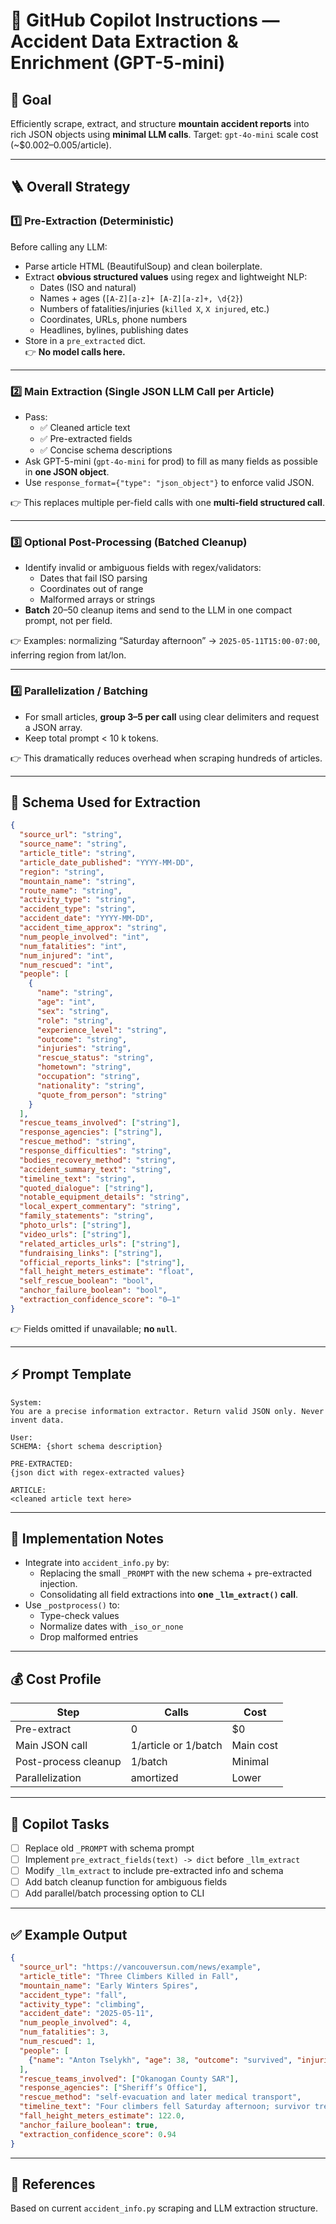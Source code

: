 # 🧠 GitHub Copilot Instructions — Accident Data Extraction & Enrichment (GPT-5-mini)

## 🎯 Goal
Efficiently scrape, extract, and structure **mountain accident reports** into rich JSON objects using **minimal LLM calls**. Target: `gpt-4o-mini` scale cost (~$0.002–0.005/article).

---

## 🪜 **Overall Strategy**

### 1️⃣ **Pre-Extraction (Deterministic)**
Before calling any LLM:
- Parse article HTML (BeautifulSoup) and clean boilerplate.
- Extract **obvious structured values** using regex and lightweight NLP:
  - Dates (ISO and natural)
  - Names + ages (`[A-Z][a-z]+ [A-Z][a-z]+, \d{2}`)
  - Numbers of fatalities/injuries (`killed X`, `X injured`, etc.)
  - Coordinates, URLs, phone numbers
  - Headlines, bylines, publishing dates
- Store in a `pre_extracted` dict.  
👉 **No model calls here.**

---

### 2️⃣ **Main Extraction (Single JSON LLM Call per Article)**
- Pass:
  - ✅ Cleaned article text  
  - ✅ Pre-extracted fields  
  - ✅ Concise schema descriptions  
- Ask GPT-5-mini (`gpt-4o-mini` for prod) to fill as many fields as possible in **one JSON object**.
- Use `response_format={"type": "json_object"}` to enforce valid JSON.

👉 This replaces multiple per-field calls with one **multi-field structured call**.

---

### 3️⃣ **Optional Post-Processing (Batched Cleanup)**
- Identify invalid or ambiguous fields with regex/validators:
  - Dates that fail ISO parsing
  - Coordinates out of range
  - Malformed arrays or strings
- **Batch** 20–50 cleanup items and send to the LLM in one compact prompt, not per field.

👉 Examples: normalizing “Saturday afternoon” → `2025-05-11T15:00-07:00`, inferring region from lat/lon.

---

### 4️⃣ **Parallelization / Batching**
- For small articles, **group 3–5 per call** using clear delimiters and request a JSON array.
- Keep total prompt < 10 k tokens.

👉 This dramatically reduces overhead when scraping hundreds of articles.

---

## 📝 **Schema Used for Extraction**

```json
{
  "source_url": "string",
  "source_name": "string",
  "article_title": "string",
  "article_date_published": "YYYY-MM-DD",
  "region": "string",
  "mountain_name": "string",
  "route_name": "string",
  "activity_type": "string",
  "accident_type": "string",
  "accident_date": "YYYY-MM-DD",
  "accident_time_approx": "string",
  "num_people_involved": "int",
  "num_fatalities": "int",
  "num_injured": "int",
  "num_rescued": "int",
  "people": [
    {
      "name": "string",
      "age": "int",
      "sex": "string",
      "role": "string",
      "experience_level": "string",
      "outcome": "string",
      "injuries": "string",
      "rescue_status": "string",
      "hometown": "string",
      "occupation": "string",
      "nationality": "string",
      "quote_from_person": "string"
    }
  ],
  "rescue_teams_involved": ["string"],
  "response_agencies": ["string"],
  "rescue_method": "string",
  "response_difficulties": "string",
  "bodies_recovery_method": "string",
  "accident_summary_text": "string",
  "timeline_text": "string",
  "quoted_dialogue": ["string"],
  "notable_equipment_details": "string",
  "local_expert_commentary": "string",
  "family_statements": "string",
  "photo_urls": ["string"],
  "video_urls": ["string"],
  "related_articles_urls": ["string"],
  "fundraising_links": ["string"],
  "official_reports_links": ["string"],
  "fall_height_meters_estimate": "float",
  "self_rescue_boolean": "bool",
  "anchor_failure_boolean": "bool",
  "extraction_confidence_score": "0–1"
}
```

👉 Fields omitted if unavailable; **no `null`**.

---

## ⚡ **Prompt Template**

```text
System:
You are a precise information extractor. Return valid JSON only. Never invent data.

User:
SCHEMA: {short schema description}

PRE-EXTRACTED:
{json dict with regex-extracted values}

ARTICLE:
<cleaned article text here>
```

---

## 🧰 **Implementation Notes**
- Integrate into `accident_info.py` by:
  - Replacing the small `_PROMPT` with the new schema + pre-extracted injection.
  - Consolidating all field extractions into **one `_llm_extract()` call**.
- Use `_postprocess()` to:
  - Type-check values
  - Normalize dates with `_iso_or_none`
  - Drop malformed entries

---

## 💰 **Cost Profile**

| Step               | Calls | Cost        |
|---------------------|-------|------------|
| Pre-extract         | 0     | $0         |
| Main JSON call      | 1/article or 1/batch | Main cost |
| Post-process cleanup| 1/batch | Minimal |
| Parallelization     | amortized | Lower |

---

## 🚀 **Copilot Tasks**
- [ ] Replace old `_PROMPT` with schema prompt  
- [ ] Implement `pre_extract_fields(text) -> dict` before `_llm_extract`  
- [ ] Modify `_llm_extract` to include pre-extracted info and schema  
- [ ] Add batch cleanup function for ambiguous fields  
- [ ] Add parallel/batch processing option to CLI

---

## ✅ Example Output

```json
{
  "source_url": "https://vancouversun.com/news/example",
  "article_title": "Three Climbers Killed in Fall",
  "mountain_name": "Early Winters Spires",
  "accident_type": "fall",
  "activity_type": "climbing",
  "accident_date": "2025-05-11",
  "num_people_involved": 4,
  "num_fatalities": 3,
  "num_rescued": 1,
  "people": [
    {"name": "Anton Tselykh", "age": 38, "outcome": "survived", "injuries": "head trauma, internal injuries", "rescue_status": "self-evacuated"}
  ],
  "rescue_teams_involved": ["Okanogan County SAR"],
  "response_agencies": ["Sheriff’s Office"],
  "rescue_method": "self-evacuation and later medical transport",
  "timeline_text": "Four climbers fell Saturday afternoon; survivor trekked out overnight; SAR recovered bodies Sunday.",
  "fall_height_meters_estimate": 122.0,
  "anchor_failure_boolean": true,
  "extraction_confidence_score": 0.94
}
```

---

## 📝 References
Based on current `accident_info.py` scraping and LLM extraction structure.
